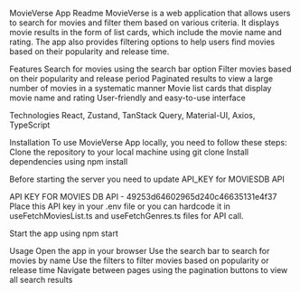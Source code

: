 MovieVerse App Readme
MovieVerse is a web application that allows users to search for movies and filter them based on various criteria. It displays movie results in the form of list cards, which include the movie name and rating. The app also provides filtering options to help users find movies based on their popularity and release time.

Features
Search for movies using the search bar option
Filter movies based on their popularity and release period
Paginated results to view a large number of movies in a systematic manner
Movie list cards that display movie name and rating
User-friendly and easy-to-use interface

Technologies
React,
Zustand,
TanStack Query,
Material-UI,
Axios,
TypeScript

Installation
To use MovieVerse App locally, you need to follow these steps:
Clone the repository to your local machine using git clone <repository-url>
Install dependencies using npm install

Before starting the server you need to update API_KEY for MOVIESDB API

API KEY FOR MOVIES DB API - 49253d64602965d240c46635131e4f37
Place this API key in your .env file or you can hardcode it in useFetchMoviesList.ts and useFetchGenres.ts files for API call.

Start the app using npm start

Usage
Open the app in your browser
Use the search bar to search for movies by name
Use the filters to filter movies based on popularity or release time
Navigate between pages using the pagination buttons to view all search results
